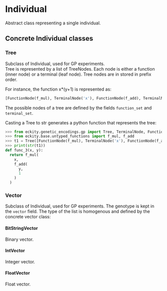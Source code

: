 # Individual
Abstract class representing a single individual.

## Concrete Individual classes
### Tree
Subclass of Individual, used for GP experiments. \
Tree is represented by a list of TreeNodes. Each node is either a function (inner node) or a terminal (leaf node). Tree nodes are in stored in prefix order.

For instance, the function x*(y+1) is represented as:
```python
[FunctionNode(f_mul), TerminalNode('x'), FunctionNode(f_add), TerminalNode('y'), TerminalNode(1)]
```

The possible nodes of a tree are defined by the fields `function_set` and `terminal_set`.

Casting a Tree to str generates a python function that represents the tree:
```python
>>> from eckity.genetic_encodings.gp import Tree, TerminalNode, FunctionNode
>>> from eckity.base.untyped_functions import f_mul, f_add
>>> t1 = Tree([FunctionNode(f_mul), TerminalNode('x'), FunctionNode(f_add), TerminalNode('y'), TerminalNode(1)], terminal_set=['x', 'y'], function_set=[f_mul, f_add])
>>> print(str(t1))
def func_3(x, y):
  return f_mul(
    x,
    f_add(
      y,
      1
    )
  )
```

### Vector
Subclass of Individual, used for GP experiments.
The genotype is kept in the `vector` field.
The type of the list is homogenous and defined by the concrete vector class:

#### BitStringVector
Binary vector.

#### IntVector
Integer vector.

#### FloatVector
Float vector.
